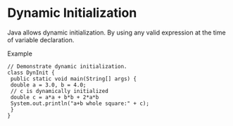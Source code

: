 # Dynamic Initialization

Java allows dynamic initialization. By using any valid expression at the time of variable declaration.

Example
```
// Demonstrate dynamic initialization.
class DynInit {
 public static void main(String[] args) {
 double a = 3.0, b = 4.0;
 // c is dynamically initialized
 double c = a*a + b*b + 2*a*b
 System.out.println("a+b whole square:" + c);
 }
}
```



